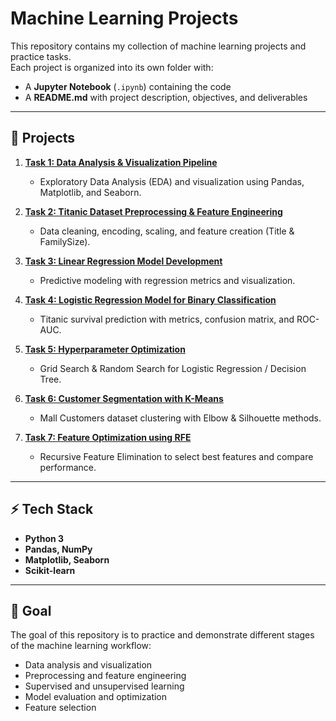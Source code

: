 # Machine Learning Projects

This repository contains my collection of machine learning projects and practice tasks.  
Each project is organized into its own folder with:
- A **Jupyter Notebook** (`.ipynb`) containing the code
- A **README.md** with project description, objectives, and deliverables

---

## 📂 Projects

1. **[Task 1: Data Analysis & Visualization Pipeline]()**
   - Exploratory Data Analysis (EDA) and visualization using Pandas, Matplotlib, and Seaborn.

2. **[Task 2: Titanic Dataset Preprocessing & Feature Engineering](./Task_2_Titanic_Preprocessing)**
   - Data cleaning, encoding, scaling, and feature creation (Title & FamilySize).

3. **[Task 3: Linear Regression Model Development](./Task_3_Linear_Regression)**
   - Predictive modeling with regression metrics and visualization.

4. **[Task 4: Logistic Regression Model for Binary Classification](./Task_4_Logistic_Regression)**
   - Titanic survival prediction with metrics, confusion matrix, and ROC-AUC.

5. **[Task 5: Hyperparameter Optimization](./Task_5_Hyperparameter_Optimization)**
   - Grid Search & Random Search for Logistic Regression / Decision Tree.

6. **[Task 6: Customer Segmentation with K-Means](./Task_6_KMeans_Clustering)**
   - Mall Customers dataset clustering with Elbow & Silhouette methods.

7. **[Task 7: Feature Optimization using RFE](./Task_7_RFE_Feature_Selection)**
   - Recursive Feature Elimination to select best features and compare performance.

---

## ⚡ Tech Stack
- **Python 3**
- **Pandas, NumPy**
- **Matplotlib, Seaborn**
- **Scikit-learn**

---

## 🎯 Goal
The goal of this repository is to practice and demonstrate different stages of the machine learning workflow:
- Data analysis and visualization
- Preprocessing and feature engineering
- Supervised and unsupervised learning
- Model evaluation and optimization
- Feature selection
